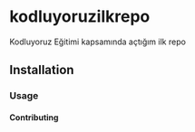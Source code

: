 # kodluyoruzilkrepo
Kodluyoruz Eğitimi kapsamında açtığım ilk repo

## Installation

### Usage

#### Contributing 


